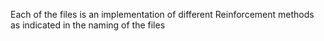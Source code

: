 Each of the files is an implementation of different Reinforcement methods as indicated in the naming of the files

